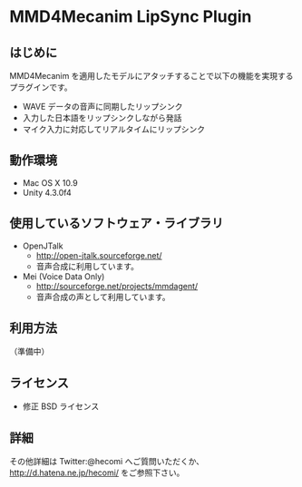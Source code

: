 MMD4Mecanim LipSync Plugin
==========================

はじめに
--------
MMD4Mecanim を適用したモデルにアタッチすることで以下の機能を実現するプラグインです。
- WAVE データの音声に同期したリップシンク
- 入力した日本語をリップシンクしながら発話
- マイク入力に対応してリアルタイムにリップシンク

動作環境
--------
- Mac OS X 10.9
- Unity 4.3.0f4

使用しているソフトウェア・ライブラリ
------------------------------------
- OpenJTalk
	- http://open-jtalk.sourceforge.net/
	- 音声合成に利用しています。
- Mei (Voice Data Only)
	- http://sourceforge.net/projects/mmdagent/
	- 音声合成の声として利用しています。

利用方法
--------
（準備中）

ライセンス
----------
- 修正 BSD ライセンス

詳細
----
その他詳細は Twitter:@hecomi へご質問いただくか、http://d.hatena.ne.jp/hecomi/ をご参照下さい。

